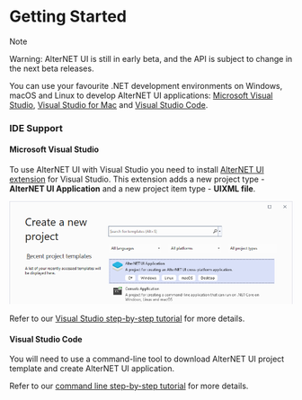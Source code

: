 # Getting Started

> [!NOTE]
> Warning: AlterNET UI is still in early beta, and the API is subject to change in the next beta releases.

You can use your favourite .NET development environments on Windows, macOS and Linux to develop AlterNET UI applications:
[Microsoft Visual Studio](https://visualstudio.microsoft.com/), [Visual Studio for Mac](https://visualstudio.microsoft.com/vs/mac/) and [Visual Studio Code](https://code.visualstudio.com/).

### IDE Support

#### Microsoft Visual Studio
To use AlterNET UI with Visual Studio you need to install [AlterNET UI extension](https://marketplace.visualstudio.com/items?itemName=AlterNET-UI) for Visual Studio.
This extension adds a new project type - **AlterNET UI Application** and a new project item type - **UIXML file**. 

![Create new project in Visual Studio](../tutorials/hello-world/visual-studio/images/create-new-project.png)

Refer to our [Visual Studio step-by-step tutorial](../tutorials/hello-world/visual-studio/hello-world-visual-studio.md) for more details. 

#### Visual Studio Code
You will need to use a command-line tool to download AlterNET UI project template and create AlterNET UI application.

Refer to our [command line step-by-step tutorial](../tutorials/hello-world/command-line/hello-world-command-line.md) for more details.
